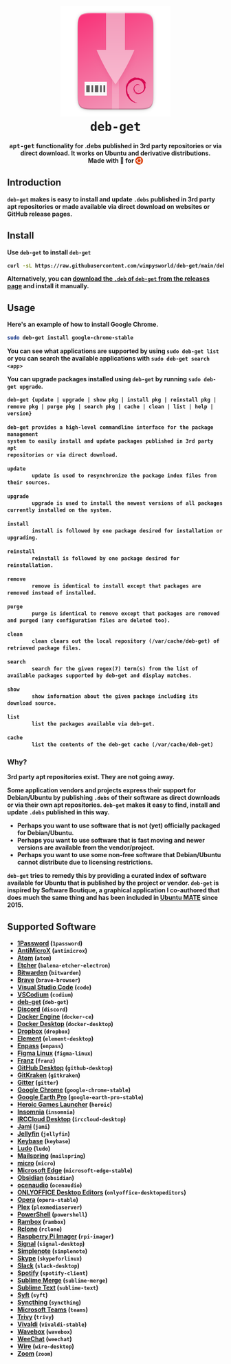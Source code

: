 <h1 align="center">
  <img src=".github/deb-get-logo.png" alt="deb-get">
  <br />
  <tt>deb-get</tt>
</h1>

<p align="center"><b><tt>apt-get</tt> functionality for .debs published in 3rd party repositories or via direct download.</i> It works on Ubuntu and derivative distributions.
<br />
Made with 💝 for <img src=".github/ubuntu.png" align="top" width="18" /></p>

## Introduction

`deb-get` makes is easy to install and update `.debs` published in 3rd party
apt repositories or made available via direct download on websites or GitHub
release pages.

## Install

Use `deb-get` to install `deb-get`

```bash
curl -sL https://raw.githubusercontent.com/wimpysworld/deb-get/main/deb-get | sudo -E bash -s install deb-get
```

Alternatively, you can [download the `.deb` of `deb-get` from the releases page](https://github.com/wimpysworld/deb-get/releases)
and install it manually.

## Usage

Here's an example of how to install Google Chrome.

```bash
sudo deb-get install google-chrome-stable
```

You can see what applications are supported by using `sudo deb-get list` or you
can search the available applications with `sudo deb-get search <app>`

You can upgrade packages installed using `deb-get` by running
`sudo deb-get upgrade`.

```
deb-get {update | upgrade | show pkg | install pkg | reinstall pkg |
remove pkg | purge pkg | search pkg | cache | clean | list | help | version}

deb-get provides a high-level commandline interface for the package management
system to easily install and update packages published in 3rd party apt
repositories or via direct download.

update
        update is used to resynchronize the package index files from their sources.

upgrade
        upgrade is used to install the newest versions of all packages currently installed on the system.

install
        install is followed by one package desired for installation or upgrading.

reinstall
        reinstall is followed by one package desired for reinstallation.

remove
        remove is identical to install except that packages are removed instead of installed.

purge
        purge is identical to remove except that packages are removed and purged (any configuration files are deleted too).

clean
        clean clears out the local repository (/var/cache/deb-get) of retrieved package files.

search
        search for the given regex(7) term(s) from the list of available packages supported by deb-get and display matches.

show
        show information about the given package including its download source.

list
        list the packages available via deb-get.

cache
        list the contents of the deb-get cache (/var/cache/deb-get)
```

### Why?

3rd party apt repositories exist. They are not going away.

Some application vendors and projects express their support for Debian/Ubuntu
by publishing `.debs` of their software as direct downloads or via
their own apt repositories. `deb-get` makes it easy to find, install and update
`.debs` published in this way.

  - Perhaps you want to use software that is not (yet) officially packaged for Debian/Ubuntu.
  - Perhaps you want to use software that is fast moving and newer versions are available from the vendor/project.
  - Perhaps you want to use some non-free software that Debian/Ubuntu cannot distribute due to licensing restrictions.

`deb-get` tries to remedy this by providing a curated index of software
available for Ubuntu that is published by the project or vendor. `deb-get` is
inspired by Software Boutique, a graphical application I co-authored that does
much the same thing and has been included in [Ubuntu MATE](https://ubuntu-mate.org)
since 2015.

## Supported Software

- [1Password](https://1password.com/) (`1password`)
- [AntiMicroX](https://antimicrox.github.io/) (`antimicrox`)
- [Atom](https://atom.io/) (`atom`)
- [Etcher](https://www.balena.io/etcher/) (`balena-etcher-electron`)
- [Bitwarden](https://bitwarden.com/) (`bitwarden`)
- [Brave](https://brave.com/) (`brave-browser`)
- [Visual Studio Code](https://code.visualstudio.com/) (`code`)
- [VSCodium](https://vscodium.com/) (`codium`)
- [deb-get](https://github.com/wimpysworld/deb-get) (`deb-get`)
- [Discord](https://discord.com/) (`discord`)
- [Docker Engine](https://www.docker.com/) (`docker-ce`)
- [Docker Desktop](https://www.docker.com/products/docker-desktop/) (`docker-desktop`)
- [Dropbox](https://www.dropbox.com/) (`dropbox`)
- [Element](https://element.io/) (`element-desktop`)
- [Enpass](https://www.enpass.io/) (`enpass`)
- [Figma Linux](https://github.com/Figma-Linux/figma-linux) (`figma-linux`)
- [Franz](https://meetfranz.com/) (`franz`)
- [GitHub Desktop](https://desktop.github.com/) (`github-desktop`)
- [GitKraken](https://www.gitkraken.com/invite/ieih1QR3) (`gitkraken`)
- [Gitter](https://gitter.im/) (`gitter`)
- [Google Chrome](https://www.google.com/chrome/) (`google-chrome-stable`)
- [Google Earth Pro](https://www.google.com/earth/versions/) (`google-earth-pro-stable`)
- [Heroic Games Launcher](https://heroicgameslauncher.com/) (`heroic`)
- [Insomnia](https://insomnia.rest/) (`insomnia`)
- [IRCCloud Desktop](https://www.irccloud.com/) (`irccloud-desktop`)
- [Jami](https://jami.net/) (`jami`)
- [Jellyfin](https://jellyfin.org/) (`jellyfin`)
- [Keybase](https://keybase.io/) (`keybase`)
- [Ludo](https://ludo.libretro.com/) (`ludo`)
- [Mailspring](https://getmailspring.com/) (`mailspring`)
- [micro](https://micro-editor.github.io/) (`micro`)
- [Microsoft Edge](https://www.microsoft.com/edge) (`microsoft-edge-stable`)
- [Obsidian](https://obsidian.md/) (`obsidian`)
- [ocenaudio](https://www.ocenaudio.com/) (`ocenaudio`)
- [ONLYOFFICE Desktop Editors](https://www.onlyoffice.com/en/desktop.aspx) (`onlyoffice-desktopeditors`)
- [Opera](https://www.opera.com/) (`opera-stable`)
- [Plex](https://www.plex.tv/) (`plexmediaserver`)
- [PowerShell](https://docs.microsoft.com/powershell/) (`powershell`)
- [Rambox](https://rambox.app/) (`rambox`)
- [Rclone](https://rclone.org/) (`rclone`)
- [Raspberry Pi Imager](https://github.com/raspberrypi/rpi-imager) (`rpi-imager`)
- [Signal](https://signal.org/) (`signal-desktop`)
- [Simplenote](https://simplenote.com/) (`simplenote`)
- [Skype](https://www.skype.com/) (`skypeforlinux`)
- [Slack](https://slack.com/) (`slack-desktop`)
- [Spotify](https://www.spotify.com/) (`spotify-client`)
- [Sublime Merge](https://www.sublimemerge.com/) (`sublime-merge`)
- [Sublime Text](https://www.sublimetext.com/) (`sublime-text`)
- [Syft](https://github.com/anchore/syft) (`syft`)
- [Syncthing](https://syncthing.net/) (`syncthing`)
- [Microsoft Teams](https://www.microsoft.com/microsoft-teams/group-chat-software) (`teams`)
- [Trivy](https://aquasecurity.github.io/trivy/) (`trivy`)
- [Vivaldi](https://vivaldi.com/) (`vivaldi-stable`)
- [Wavebox](https://wavebox.io/) (`wavebox`)
- [WeeChat](https://weechat.org/) (`weechat`)
- [Wire](https://wire.com/) (`wire-desktop`)
- [Zoom](https://zoom.us/) (`zoom`)
